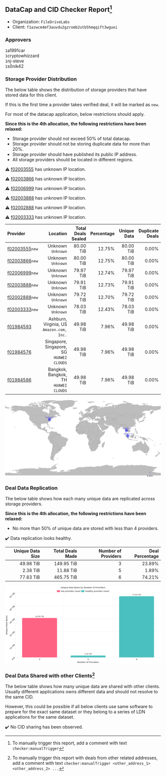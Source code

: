 ## DataCap and CID Checker Report[^1]
 - Organization: `FileDriveLabs`
 - Client: `f1azwcm4mf3auvdu2gzromb2utb5hmqqift3wguei`
### Approvers
`1`a1991car<br/>`1`cryptowhizzard<br/>`1`nj-steve<br/>`1`s0nik42

### Storage Provider Distribution
The below table shows the distribution of storage providers that have stored data for this client.

If this is the first time a provider takes verified deal, it will be marked as `new`.

For most of the datacap application, below restrictions should apply.

**Since this is the 4th allocation, the following restrictions have been relaxed:**
 - Storage provider should not exceed 50% of total datacap.
 - Storage provider should not be storing duplicate data for more than 20%.
 - Storage provider should have published its public IP address.
 - All storage providers should be located in different regions.

⚠️ [f02003555](https://filfox.info/en/address/f02003555) has unknown IP location.

⚠️ [f02003866](https://filfox.info/en/address/f02003866) has unknown IP location.

⚠️ [f02006999](https://filfox.info/en/address/f02006999) has unknown IP location.

⚠️ [f02003888](https://filfox.info/en/address/f02003888) has unknown IP location.

⚠️ [f02002888](https://filfox.info/en/address/f02002888) has unknown IP location.

⚠️ [f02003333](https://filfox.info/en/address/f02003333) has unknown IP location.

| Provider                                                    |                                     Location | Total Deals Sealed | Percentage | Unique Data | Duplicate Deals |
| :---------------------------------------------------------- | -------------------------------------------: | -----------------: | ---------: | ----------: | --------------: |
| [f02003555](https://filfox.info/en/address/f02003555)`new`  |                        Unknown<br/>`Unknown` |          80.00 TiB |     12.75% |   80.00 TiB |           0.00% |
| [f02003866](https://filfox.info/en/address/f02003866)`new`  |                        Unknown<br/>`Unknown` |          80.00 TiB |     12.75% |   80.00 TiB |           0.00% |
| [f02006999](https://filfox.info/en/address/f02006999)`new`  |                        Unknown<br/>`Unknown` |          79.97 TiB |     12.74% |   79.97 TiB |           0.00% |
| [f02003888](https://filfox.info/en/address/f02003888)`new`  |                        Unknown<br/>`Unknown` |          79.91 TiB |     12.73% |   79.91 TiB |           0.00% |
| [f02002888](https://filfox.info/en/address/f02002888)`new`  |                        Unknown<br/>`Unknown` |          79.72 TiB |     12.70% |   79.72 TiB |           0.00% |
| [f02003333](https://filfox.info/en/address/f02003333)`new`  |                        Unknown<br/>`Unknown` |          78.03 TiB |     12.43% |   78.03 TiB |           0.00% |
| [f01984593](https://filfox.info/en/address/f01984593)       | Ashburn, Virginia, US<br/>`Amazon.com, Inc.` |          49.98 TiB |      7.96% |   49.98 TiB |           0.00% |
| [f01984576](https://filfox.info/en/address/f01984576)       | Singapore, Singapore, SG<br/>`HUAWEI CLOUDS` |          49.98 TiB |      7.96% |   49.98 TiB |           0.00% |
| [f01984586](https://filfox.info/en/address/f01984586)       |     Bangkok, Bangkok, TH<br/>`HUAWEI CLOUDS` |          49.98 TiB |      7.96% |   49.98 TiB |           0.00% |

<img src="https://raw.githubusercontent.com/data-preservation-programs/filplus-checker-assets/main/filecoin-project/filecoin-plus-large-datasets/issues/1716/1691655955241.png"/>

### Deal Data Replication
The below table shows how each many unique data are replicated across storage providers.


**Since this is the 4th allocation, the following restrictions have been relaxed:**
- No more than 50% of unique data are stored with less than 4 providers.

✔️ Data replication looks healthy.

| Unique Data Size | Total Deals Made | Number of Providers | Deal Percentage |
| ---------------: | ---------------: | ------------------: | --------------: |
|        49.98 TiB |       149.95 TiB |                   3 |          23.89% |
|         2.38 TiB |        11.88 TiB |                   5 |           1.89% |
|        77.63 TiB |       465.75 TiB |                   6 |          74.21% |

<img src="https://raw.githubusercontent.com/data-preservation-programs/filplus-checker-assets/main/filecoin-project/filecoin-plus-large-datasets/issues/1716/1691655956282.png"/>

### Deal Data Shared with other Clients[^3]
The below table shows how many unique data are shared with other clients.
Usually different applications owns different data and should not resolve to the same CID.

However, this could be possible if all below clients use same software to prepare for the exact same dataset or they belong to a series of LDN applications for the same dataset.

✔️ No CID sharing has been observed.

[^1]: To manually trigger this report, add a comment with text `checker:manualTrigger`

[^2]: Deals from those addresses are combined into this report as they are specified with `checker:manualTrigger`

[^3]: To manually trigger this report with deals from other related addresses, add a comment with text `checker:manualTrigger <other_address_1> <other_address_2> ...`
